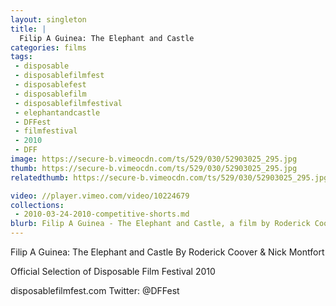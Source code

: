 ```yaml
---
layout: singleton
title: |
  Filip A Guinea: The Elephant and Castle
categories: films
tags:
 - disposable
 - disposablefilmfest
 - disposablefest
 - disposablefilm
 - disposablefilmfestival
 - elephantandcastle
 - DFFest
 - filmfestival
 - 2010
 - DFF
image: https://secure-b.vimeocdn.com/ts/529/030/52903025_295.jpg
thumb: https://secure-b.vimeocdn.com/ts/529/030/52903025_295.jpg
relatedthumb: https://secure-b.vimeocdn.com/ts/529/030/52903025_295.jpg

video: //player.vimeo.com/video/10224679
collections:
 - 2010-03-24-2010-competitive-shorts.md
blurb: Filip A Guinea - The Elephant and Castle, a film by Roderick Coover & Nick Montfort.
---
```


Filip A Guinea: The Elephant and Castle
By Roderick Coover & Nick Montfort

Official Selection of Disposable Film Festival 2010

disposablefilmfest.com
Twitter: @DFFest